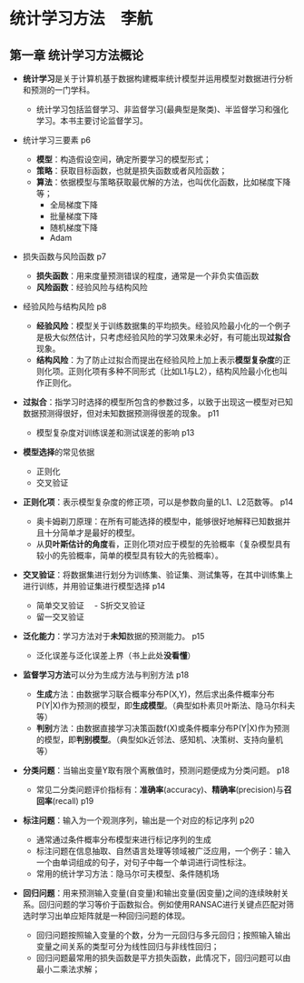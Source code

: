 # 统计学习方法　李航
## 第一章 统计学习方法概论
- **统计学习**是关于计算机基于数据构建概率统计模型并运用模型对数据进行分析和预测的一门学科。
    - 统计学习包括监督学习、非监督学习(最典型是聚类)、半监督学习和强化学习。本书主要讨论监督学习。

- 统计学习三要素  p6
    - **模型**：构造假设空间，确定所要学习的模型形式；
    - **策略**：获取目标函数，也就是损失函数或者风险函数；
    - **算法**：依据模型与策略获取最优解的方法，也叫优化函数，比如梯度下降等；
        - 全局梯度下降
        - 批量梯度下降
        - 随机梯度下降
        - Adam

- 损失函数与风险函数  p7
    - **损失函数**：用来度量预测错误的程度，通常是一个非负实值函数
    - **风险函数**：经验风险与结构风险

- 经验风险与结构风险  p8
    - **经验风险**：模型关于训练数据集的平均损失。经验风险最小化的一个例子是极大似然估计，只考虑经验风险的学习效果未必好，有可能出现**过拟合**现象。
    - **结构风险**：为了防止过拟合而提出在经验风险上加上表示**模型复杂度**的正则化项。正则化项有多种不同形式（比如L1与L2），结构风险最小化也叫作正则化。

- **过拟合**：指学习时选择的模型所包含的参数过多，以致于出现这一模型对已知数据预测得很好，但对未知数据预测得很差的现象。 p11
    - 模型复杂度对训练误差和测试误差的影响  p13

- **模型选择**的常见依据
    - 正则化
    - 交叉验证

- **正则化项**：表示模型复杂度的修正项，可以是参数向量的L1、L2范数等。  p14
    - 奥卡姆剃刀原理：在所有可能选择的模型中，能够很好地解释已知数据并且十分简单才是最好的模型。
    - 从**贝叶斯估计的角度**看，正则化项对应于模型的先验概率（复杂模型具有较小的先验概率，简单的模型具有较大的先验概率）。

- **交叉验证**：将数据集进行划分为训练集、验证集、测试集等，在其中训练集上进行训练，并用验证集进行模型选择  p14
    - 简单交叉验证
   　- S折交叉验证
    - 留一交叉验证

- **泛化能力**：学习方法对于**未知**数据的预测能力。 p15
    - 泛化误差与泛化误差上界（书上此处**没看懂**）

- **监督学习方法**可以分为生成方法与判别方法  p18
    - **生成**方法：由数据学习联合概率分布P(X,Y)，然后求出条件概率分布P(Y|X)作为预测的模型，即**生成模型**。（典型如朴素贝叶斯法、隐马尔科夫等）
    - **判别**方法：由数据直接学习决策函数f(X)或条件概率分布P(Y|X)作为预测的模型，即**判别模型**。（典型如k近邻法、感知机、决策树、支持向量机等）
　
- **分类问题**：当输出变量Y取有限个离散值时，预测问题便成为分类问题。  p18
    - 常见二分类问题评价指标有：**准确率**(accuracy)、**精确率**(precision)与**召回率**(recall)  p19

- **标注问题**：输入为一个观测序列，输出是一个对应的标记序列  p20
    - 通常通过条件概率分布模型来进行标记序列的生成
    - 标注问题在信息抽取、自然语言处理等领域被广泛应用，一个例子：输入一个由单词组成的句子，对句子中每一个单词进行词性标注。
    - 常用的统计学习方法：隐马尔可夫模型、条件随机场
       
- **回归问题**：用来预测输入变量(自变量)和输出变量(因变量)之间的连续映射关系。回归问题的学习等价于函数拟合。例如使用RANSAC进行关键点匹配对筛选时学习出单应矩阵就是一种回归问题的体现。
    - 回归问题按照输入变量的个数，分为一元回归与多元回归；按照输入输出变量之间关系的类型可分为线性回归与非线性回归；
    - 回归问题最常用的损失函数是平方损失函数，此情况下，回归问题可以由最小二乘法求解；
